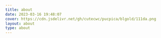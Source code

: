 ```yaml
---
title: about
date: 2023-03-16 19:48:07
cover: https://cdn.jsdelivr.net/gh/cutecwc/pucpica/blgold/111da.png
layout: about
type: about
---
```

